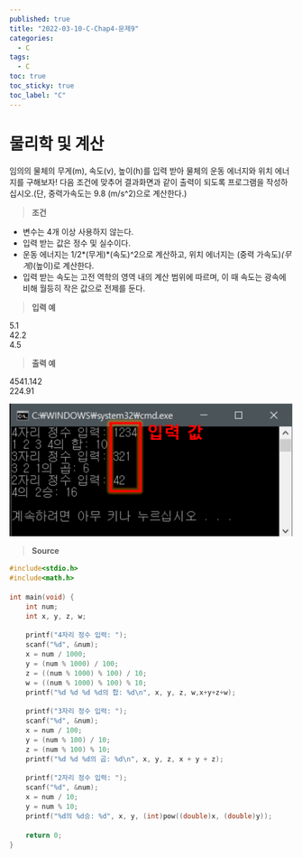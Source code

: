 ```yaml
---
published: true
title: "2022-03-10-C-Chap4-문제9"
categories:
  - C
tags:
  - C
toc: true
toc_sticky: true
toc_label: "C"
---
```


# 물리학 및 계산

임의의 물체의 무게(m), 속도(v), 높이(h)를 입력 받아 물체의 운동 에너지와 위치 에너지를 구해보자! 다음 조건에 맞추어 결과화면과 같이 출력이 되도록 프로그램을 작성하십시오.(단, 중력가속도는 9.8 (m/s^2)으로 계산한다.)

> **조건**

- 변수는 4개 이상 사용하지 않는다.
- 입력 받는 값은 정수 및 실수이다.
- 운동 에너지는 1/2*(무게)*(속도)^2으로 계산하고, 위치 에너지는 (중력 가속도)_(무게)_(높이)로 계산한다.
- 입력 받는 속도는 고전 역학의 영역 내의 계산 범위에 따르며, 이 때 속도는 광속에 비해 월등히 작은 값으로 전제를 둔다.

> **입력 예**

5.1  
42.2  
4.5

> **출력 예**

4541.142  
224.91

![image](https://github.com/222SeungHyun/222SeungHyun.github.io/blob/master/_images/%EA%B8%B0%EC%B4%88%ED%94%84%EB%A1%9C%EA%B7%B8%EB%9E%98%EB%B0%8D%204%EC%9E%A5%20%EC%8B%A4%EC%8A%B5-%EB%AC%B8%EC%A0%9C8.png?raw=true)

> **Source**

```c
#include<stdio.h>
#include<math.h>

int main(void) {
	int num;
	int x, y, z, w;

	printf("4자리 정수 입력: ");
	scanf("%d", &num);
	x = num / 1000;
	y = (num % 1000) / 100;
	z = ((num % 1000) % 100) / 10;
	w = ((num % 1000) % 100) % 10;
	printf("%d %d %d %d의 합: %d\n", x, y, z, w,x+y+z+w);

	printf("3자리 정수 입력: ");
	scanf("%d", &num);
	x = num / 100;
	y = (num % 100) / 10;
	z = (num % 100) % 10;
	printf("%d %d %d의 곱: %d\n", x, y, z, x + y + z);

	printf("2자리 정수 입력: ");
	scanf("%d", &num);
	x = num / 10;
	y = num % 10;
	printf("%d의 %d승: %d", x, y, (int)pow((double)x, (double)y));

	return 0;
}
```
